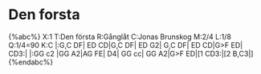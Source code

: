 # Den forsta

{%abc%}
X:1
T:Den första
R:Gånglåt
C:Jonas Brunskog
M:2/4
L:1/8
Q:1/4=90
K:C
|:G,C DF| ED CD|G,C DF| ED G2|
G,C DF| ED CD|G>F ED| CD3:|
|:GG c2 |GG A2|AG FE| D4|
GG cc| GG A2|G>F ED|[1 CD3:|[2  B,C3|]
{%endabc%}

